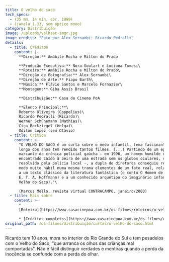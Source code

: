 ```yaml
---
title: O velho do saco
tech_specs:
  - (35 mm, 14 min, cor, 1999)
  - (janela 1.33, som óptico mono)
category: Distribuição
image: /uploads/velhsac-imgr.jpg
image_credits: "Foto por Alex Sernambi: Ricardo Pedralli"
details:
  - title: Créditos
    content: |-
      **Direção:** Amábile Rocha e Milton do Prado

      **Produção Executiva:** Nora Goulart e Luciana Tomasi\
      **Roteiro:** Amábile Rocha e Milton do Prado\
      **Direção de Fotografia:** Alex Sernambi\
      **Direção de Arte:** Fiapo Barth\
      **Música:** Flávio Santos e Marcelo Fornazier\
      **Montagem:** Giba Assis Brasil

      **Distribuição:** Casa de Cinema PoA

      **Elenco Principal:**\
      Roberto Oliveira (Coppelius)\
      Ricardo Pedralli (Ricardo)\
      Werner Schünemann (Mathias)\
      Ciça Reckziegel (Helga)\
      Odilon Lopez (seu Otávio)
  - title: Crítica
    content: >-
      "O VELHO DO SACO é um curta sobre o medo infantil, tema fascinante que ao
      longo dos anos tem rendido tantos filmes. (...) Partindo de um episódio
      marcante da crônica policial gaúcha – em 1996, um homem humilde é
      encontrado caído à beira de uma estrada sem os globos oculares, caso nunca
      resolvido pela polícia local -, a dupla de diretores conseguiu reunir de
      modo muito hábil numa mesma trama elementos de um fato real, relacionados
      a um texto clássico da literatura fantástica (o conto O Homem de Areia, de
      E. T. A. Hoffmann) e a um conhecido arquétipo do imaginário infantil (o
      Velho do Saco)."\

      (Marcus Mello, revista virtual CONTRACAMPO, janeiro/2003)
  - title: Mais sobre
    content: >-
      *
      [Roteiro](https://www.casacinepoa.com.br/os-filmes/roteiros/o-velho-do-saco.html)

      * [Créditos completos](https://www.casacinepoa.com.br/os-filmes/créditos/o-velho-do-saco.html)
original_path: /os-filmes/distribuição/curtas/o-velho-do-saco.html
---
```

Ricardo tem 10 anos, mora no interior do Rio Grande do Sul e tem pesadelos com o Velho do Saco, "que arranca os olhos das crianças mal comportadas". Não é fácil distinguir verdades e mentiras quando a perda da inocência se confunde com a perda do olhar.